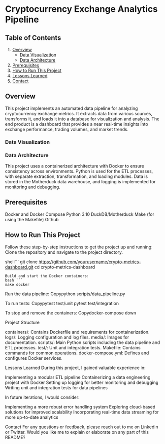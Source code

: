 # Cryptocurrency Exchange Analytics Pipeline

## Table of Contents

1. [Overview](#overview)
   - [Data Visualization](#data-visualization)
   - [Data Architecture](#data-architecture)
2. [Prerequisites](#prerequisites)
3. [How to Run This Project](#how-to-run-this-project)
4. [Lessons Learned](#lessons-learned)
5. [Contact](#contact)

## Overview
This project implements an automated data pipeline for analyzing cryptocurrency exchange metrics. It extracts data from various sources, transforms it, and loads it into a database for visualization and analysis. The end product is a dashboard that provides a near real-time insights into exchange performance, trading volumes, and market trends.

### Data Visualization

### Data Architecture

This project uses a containerized architecture with Docker to ensure consistency across environments. Python is used for the ETL processes, with separate extraction, transformation, and loading modules. Data is stored in the Motherduck data warehouse, and logging is implemented for monitoring and debugging.

## Prerequisites

Docker and Docker Compose
Python 3.10 
DuckDB/Motherduck
Make (for using the Makefile)
Github

## How to Run This Project
Follow these step-by-step instructions to get the project up and running:
Clone the repository and navigate to the project directory.

 shell```
git clone https://github.com/yourusername/crypto-metrics-dashboard.git
cd crypto-metrics-dashboard
```
Build and start the Docker containers:
bash ```
make docker
```

Run the data pipeline:
Copypython scripts/data_pipeline.py

To run tests:
Copypytest test/unit
pytest test/integration

To stop and remove the containers:
Copydocker-compose down


Project Structure

containers/: Contains Dockerfile and requirements for containerization.
logs/: Logging configuration and log files.
media/: Images for documentation.
scripts/: Main Python scripts including the data pipeline and ETL processes.
test/: Unit and integration tests.
Makefile: Contains commands for common operations.
docker-compose.yml: Defines and configures Docker services.

Lessons Learned
During this project, I gained valuable experience in:

Implementing a modular ETL pipeline
Containerizing a data engineering project with Docker
Setting up logging for better monitoring and debugging
Writing unit and integration tests for data pipelines

In future iterations, I would consider:

Implementing a more robust error handling system
Exploring cloud-based solutions for improved scalability
Incorporating real-time data streaming for more up-to-date analytics

Contact
For any questions or feedback, please reach out to me on LinkedIn or Twitter.
Would you like me to explain or elaborate on any part of this README?
